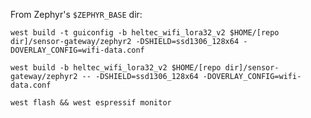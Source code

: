 From Zephyr's `$ZEPHYR_BASE` dir:

```
west build -t guiconfig -b heltec_wifi_lora32_v2 $HOME/[repo dir]/sensor-gateway/zephyr2 -DSHIELD=ssd1306_128x64 -DOVERLAY_CONFIG=wifi-data.conf
```

```
west build -b heltec_wifi_lora32_v2 $HOME/[repo dir]/sensor-gateway/zephyr2 -- -DSHIELD=ssd1306_128x64 -DOVERLAY_CONFIG=wifi-data.conf
```

```
west flash && west espressif monitor
```
